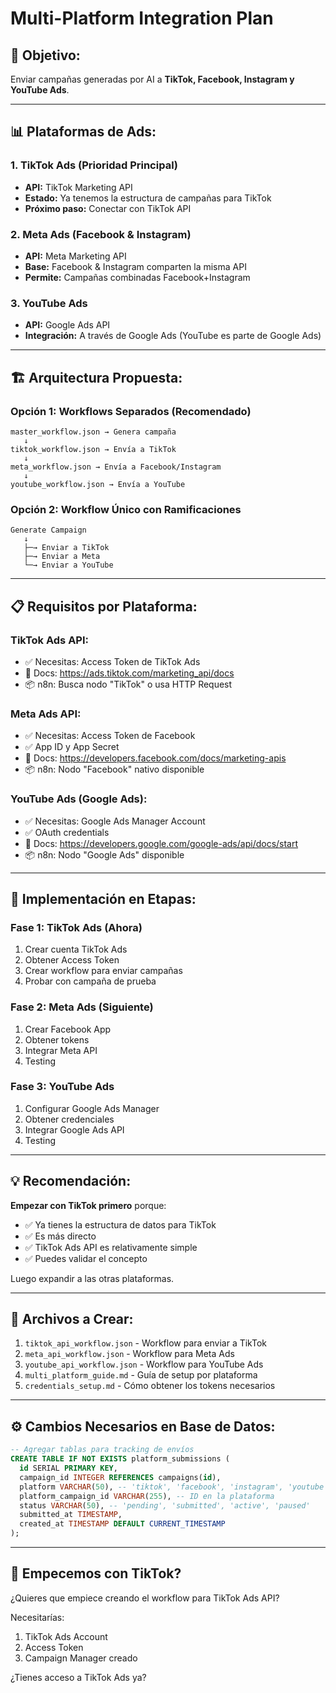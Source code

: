 # Multi-Platform Integration Plan

## 🎯 Objetivo:
Enviar campañas generadas por AI a **TikTok, Facebook, Instagram y YouTube Ads**.

---

## 📊 Plataformas de Ads:

### 1. **TikTok Ads** (Prioridad Principal)
- **API:** TikTok Marketing API
- **Estado:** Ya tenemos la estructura de campañas para TikTok
- **Próximo paso:** Conectar con TikTok API

### 2. **Meta Ads (Facebook & Instagram)**
- **API:** Meta Marketing API  
- **Base:** Facebook & Instagram comparten la misma API
- **Permite:** Campañas combinadas Facebook+Instagram

### 3. **YouTube Ads**
- **API:** Google Ads API
- **Integración:** A través de Google Ads (YouTube es parte de Google Ads)

---

## 🏗️ Arquitectura Propuesta:

### Opción 1: Workflows Separados (Recomendado)
```
master_workflow.json → Genera campaña
   ↓
tiktok_workflow.json → Envía a TikTok
   ↓
meta_workflow.json → Envía a Facebook/Instagram  
   ↓
youtube_workflow.json → Envía a YouTube
```

### Opción 2: Workflow Único con Ramificaciones
```
Generate Campaign
   ↓
   ├─→ Enviar a TikTok
   ├─→ Enviar a Meta
   └─→ Enviar a YouTube
```

---

## 📋 Requisitos por Plataforma:

### TikTok Ads API:
- ✅ Necesitas: Access Token de TikTok Ads
- 🔗 Docs: https://ads.tiktok.com/marketing_api/docs
- 📦 n8n: Busca nodo "TikTok" o usa HTTP Request

### Meta Ads API:
- ✅ Necesitas: Access Token de Facebook
- ✅ App ID y App Secret
- 🔗 Docs: https://developers.facebook.com/docs/marketing-apis
- 📦 n8n: Nodo "Facebook" nativo disponible

### YouTube Ads (Google Ads):
- ✅ Necesitas: Google Ads Manager Account
- ✅ OAuth credentials
- 🔗 Docs: https://developers.google.com/google-ads/api/docs/start
- 📦 n8n: Nodo "Google Ads" disponible

---

## 🚀 Implementación en Etapas:

### Fase 1: TikTok Ads (Ahora)
1. Crear cuenta TikTok Ads
2. Obtener Access Token
3. Crear workflow para enviar campañas
4. Probar con campaña de prueba

### Fase 2: Meta Ads (Siguiente)
1. Crear Facebook App
2. Obtener tokens
3. Integrar Meta API
4. Testing

### Fase 3: YouTube Ads
1. Configurar Google Ads Manager
2. Obtener credenciales
3. Integrar Google Ads API
4. Testing

---

## 💡 Recomendación:

**Empezar con TikTok primero** porque:
- ✅ Ya tienes la estructura de datos para TikTok
- ✅ Es más directo
- ✅ TikTok Ads API es relativamente simple
- ✅ Puedes validar el concepto

Luego expandir a las otras plataformas.

---

## 📁 Archivos a Crear:

1. `tiktok_api_workflow.json` - Workflow para enviar a TikTok
2. `meta_api_workflow.json` - Workflow para Meta Ads
3. `youtube_api_workflow.json` - Workflow para YouTube Ads
4. `multi_platform_guide.md` - Guía de setup por plataforma
5. `credentials_setup.md` - Cómo obtener los tokens necesarios

---

## ⚙️ Cambios Necesarios en Base de Datos:

```sql
-- Agregar tablas para tracking de envíos
CREATE TABLE IF NOT EXISTS platform_submissions (
  id SERIAL PRIMARY KEY,
  campaign_id INTEGER REFERENCES campaigns(id),
  platform VARCHAR(50), -- 'tiktok', 'facebook', 'instagram', 'youtube'
  platform_campaign_id VARCHAR(255), -- ID en la plataforma
  status VARCHAR(50), -- 'pending', 'submitted', 'active', 'paused'
  submitted_at TIMESTAMP,
  created_at TIMESTAMP DEFAULT CURRENT_TIMESTAMP
);
```

---

## 🎯 Empecemos con TikTok?

¿Quieres que empiece creando el workflow para TikTok Ads API?

Necesitarías:
1. TikTok Ads Account
2. Access Token
3. Campaign Manager creado

¿Tienes acceso a TikTok Ads ya?

